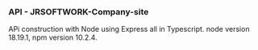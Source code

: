 ### API - JRSOFTWORK-Company-site ###########################
APi construction with Node using Express all in Typescript. node version 18.19.1, npm version 10.2.4.